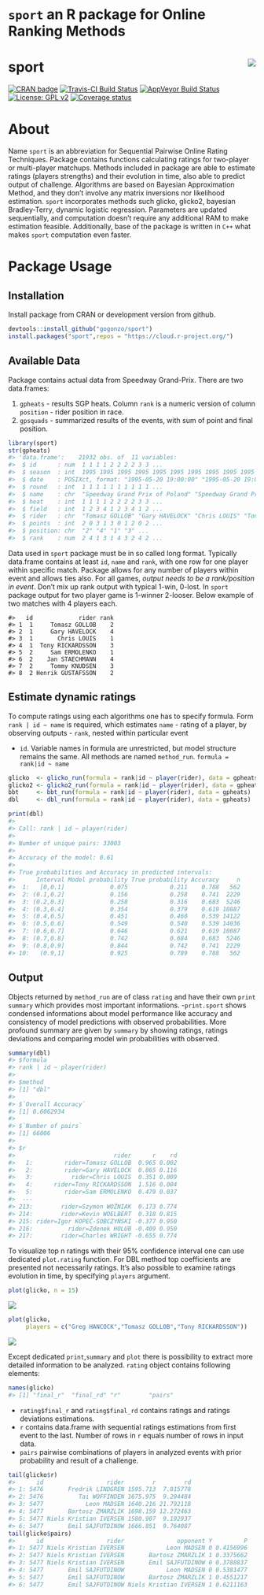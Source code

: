 `sport` an R package for Online Ranking Methods
================

# sport <img src="man/figures/hexlogo.png" align="right" />

<!-- badges: start -->

[![CRAN
badge](https://cranlogs.r-pkg.org/badges/sport)](https://cran.r-project.org/web/packages/sport/index.html)
[![Travis-CI Build
Status](https://travis-ci.org/gogonzo/sport.svg?branch=master)](https://travis-ci.org/gogonzo/sport)
[![AppVeyor Build
Status](https://ci.appveyor.com/api/projects/status/github/gogonzo/sport?branch=master&svg=true)](https://ci.appveyor.com/project/gogonzo/sport)
[![License: GPL
v2](https://img.shields.io/badge/License-GPL%20v2-blue.svg)](https://www.gnu.org/licenses/old-licenses/gpl-2.0.html)
[![Coverage
status](https://codecov.io/gh/gogonzo/sport/branch/master/graph/badge.svg)](https://codecov.io/gh/gogonzo/sport)
<!-- badges: end -->

# About

Name `sport` is an abbreviation for Sequential Pairwise Online Rating
Techniques. Package contains functions calculating ratings for
two-player or multi-player matchups. Methods included in package are
able to estimate ratings (players strengths) and their evolution in
time, also able to predict output of challenge. Algorithms are based on
Bayesian Approximation Method, and they don’t involve any matrix
inversions nor likelihood estimation. `sport` incorporates methods such
glicko, glicko2, bayesian Bradley-Terry, dynamic logistic regression.
Parameters are updated sequentially, and computation doesn’t require any
additional RAM to make estimation feasible. Additionally, base of the
package is written in `C++` what makes `sport` computation even faster.

# Package Usage

## Installation

Install package from CRAN or development version from github.

``` r
devtools::install_github("gogonzo/sport")
install.packages("sport",repos = "https://cloud.r-project.org/")
```

## Available Data

Package contains actual data from Speedway Grand-Prix. There are two
data.frames:

1.  `gpheats` - results SGP heats. Column `rank` is a numeric version of
    column `position` - rider position in race.
2.  `gpsquads` - summarized results of the events, with sum of point and
    final position.

<!-- end list -->

``` r
library(sport) 
str(gpheats)
#> 'data.frame':    21932 obs. of  11 variables:
#>  $ id      : num  1 1 1 1 2 2 2 2 3 3 ...
#>  $ season  : int  1995 1995 1995 1995 1995 1995 1995 1995 1995 1995 ...
#>  $ date    : POSIXct, format: "1995-05-20 19:00:00" "1995-05-20 19:00:00" ...
#>  $ round   : int  1 1 1 1 1 1 1 1 1 1 ...
#>  $ name    : chr  "Speedway Grand Prix of Poland" "Speedway Grand Prix of Poland" "Speedway Grand Prix of Poland" "Speedway Grand Prix of Poland" ...
#>  $ heat    : int  1 1 1 1 2 2 2 2 3 3 ...
#>  $ field   : int  1 2 3 4 1 2 3 4 1 2 ...
#>  $ rider   : chr  "Tomasz GOLLOB" "Gary HAVELOCK" "Chris LOUIS" "Tony RICKARDSSON" ...
#>  $ points  : int  2 0 3 1 3 0 1 2 0 2 ...
#>  $ position: chr  "2" "4" "1" "3" ...
#>  $ rank    : num  2 4 1 3 1 4 3 2 4 2 ...
```

Data used in `sport` package must be in so called long format. Typically
data.frame contains at least `id`, `name` and `rank`, with one row for
one player within specific match. Package allows for any number of
players within event and allows ties also. For all games, *output needs
to be a rank/position in event*. Don’t mix up rank output with typical
1-win, 0-lost. In `sport` package output for two player game is 1-winner
2-looser. Below example of two matches with 4 players each.

    #>   id             rider rank
    #> 1  1     Tomasz GOLLOB    2
    #> 2  1     Gary HAVELOCK    4
    #> 3  1       Chris LOUIS    1
    #> 4  1  Tony RICKARDSSON    3
    #> 5  2     Sam ERMOLENKO    1
    #> 6  2    Jan STAECHMANN    4
    #> 7  2     Tommy KNUDSEN    3
    #> 8  2 Henrik GUSTAFSSON    2

## Estimate dynamic ratings

To compute ratings using each algorithms one has to specify formula.
Form `rank | id ~ name` is required, which estimates `name` - rating of
a player, by observing outputs - `rank`, nested within particular event
- `id`. Variable names in formula are unrestricted, but model structure
remains the same. All methods are named `method_run`. `formula = rank|id
~ name`

``` r
glicko  <- glicko_run(formula = rank|id ~ player(rider), data = gpheats)
glicko2 <- glicko2_run(formula = rank|id ~ player(rider), data = gpheats)
bbt     <- bbt_run(formula = rank|id ~ player(rider), data = gpheats)
dbl     <- dbl_run(formula = rank|id ~ player(rider), data = gpheats)

print(dbl)
#> 
#> Call: rank | id ~ player(rider)
#> 
#> Number of unique pairs: 33003
#> 
#> Accuracy of the model: 0.61
#> 
#> True probabilities and Accuracy in predicted intervals:
#>      Interval Model probability True probability Accuracy     n
#>  1:   [0,0.1]             0.075            0.211    0.788   562
#>  2: (0.1,0.2]             0.156            0.258    0.741  2229
#>  3: (0.2,0.3]             0.258            0.316    0.683  5246
#>  4: (0.3,0.4]             0.354            0.379    0.619 10887
#>  5: (0.4,0.5]             0.451            0.460    0.539 14122
#>  6: (0.5,0.6]             0.549            0.540    0.539 14036
#>  7: (0.6,0.7]             0.646            0.621    0.619 10887
#>  8: (0.7,0.8]             0.742            0.684    0.683  5246
#>  9: (0.8,0.9]             0.844            0.742    0.741  2229
#> 10:   (0.9,1]             0.925            0.789    0.788   562
```

## Output

Objects returned by `method_run` are of class `rating` and have their
own `print` `summary` which provides most important informations.
-`print.sport` shows condensed informations about model performance like
accuracy and consistency of model predictions with observed
probabilities. More profound summary are given by `summary` by showing
ratings, ratings deviations and comparing model win probabilities with
observed.

``` r
summary(dbl)
#> $formula
#> rank | id ~ player(rider)
#> 
#> $method
#> [1] "dbl"
#> 
#> $`Overall Accuracy`
#> [1] 0.6062934
#> 
#> $`Number of pairs`
#> [1] 66006
#> 
#> $r
#>                            rider      r    rd
#>   1:         rider=Tomasz GOLLOB  0.965 0.002
#>   2:         rider=Gary HAVELOCK  0.865 0.116
#>   3:           rider=Chris LOUIS  0.351 0.009
#>   4:      rider=Tony RICKARDSSON  1.516 0.004
#>   5:         rider=Sam ERMOLENKO  0.479 0.037
#>  ---                                         
#> 213:        rider=Szymon WOŹNIAK  0.173 0.774
#> 214:        rider=Kevin WOELBERT  0.318 0.815
#> 215: rider=Igor KOPEĆ-SOBCZYŃSKI -0.377 0.950
#> 216:          rider=Zdenek HOLUB -0.409 0.950
#> 217:        rider=Charles WRIGHT -0.655 0.774
```

To visualize top n ratings with their 95% confidence interval one can
use dedicated `plot.rating` function. For DBL method top coefficients
are presented not necessarily ratings. It’s also possible to examine
ratings evolution in time, by specifying `players` argument.

<div class="col2">

``` r
plot(glicko, n = 15)
```

![](man/figures/README-unnamed-chunk-7-1.png)<!-- -->

``` r
plot(glicko, 
     players = c("Greg HANCOCK","Tomasz GOLLOB","Tony RICKARDSSON"))
```

![](man/figures/README-unnamed-chunk-7-2.png)<!-- -->

</div>

Except dedicated `print`,`summary` and `plot` there is possibility to
extract more detailed information to be analyzed. `rating` object
contains following elements:

``` r
names(glicko)
#> [1] "final_r"  "final_rd" "r"        "pairs"
```

  - `rating$final_r` and `rating$final_rd` contains ratings and ratings
    deviations estimations.
  - `r` contains data.frame with sequential ratings estimations from
    first event to the last. Number of rows in `r` equals number of rows
    in input data.
  - `pairs` pairwise combinations of players in analyzed events with
    prior probability and result of a challenge.

<!-- end list -->

``` r
tail(glicko$r)
#>      id                  rider        r        rd
#> 1: 5476       Fredrik LINDGREN 1595.713  7.815778
#> 2: 5476          Tai WOFFINDEN 1675.975  9.294484
#> 3: 5477            Leon MADSEN 1640.216 21.792118
#> 4: 5477       Bartosz ZMARZLIK 1698.159 12.272463
#> 5: 5477 Niels Kristian IVERSEN 1580.907  9.192937
#> 6: 5477       Emil SAJFUTDINOW 1666.851  9.764087
tail(glicko$pairs)
#>      id                  rider               opponent Y         P
#> 1: 5477 Niels Kristian IVERSEN            Leon MADSEN 0 0.4156996
#> 2: 5477 Niels Kristian IVERSEN       Bartosz ZMARZLIK 1 0.3375662
#> 3: 5477 Niels Kristian IVERSEN       Emil SAJFUTDINOW 0 0.3788837
#> 4: 5477       Emil SAJFUTDINOW            Leon MADSEN 0 0.5381477
#> 5: 5477       Emil SAJFUTDINOW       Bartosz ZMARZLIK 1 0.4551217
#> 6: 5477       Emil SAJFUTDINOW Niels Kristian IVERSEN 1 0.6211163
```
